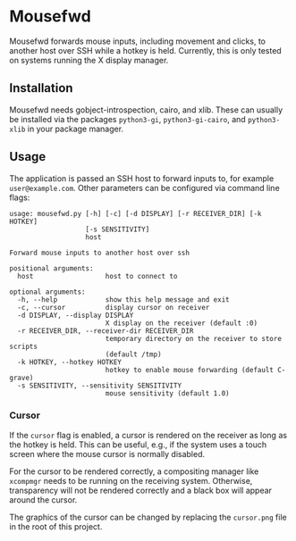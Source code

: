 # Mousefwd
Mousefwd forwards mouse inputs, including movement and clicks, to another host
over SSH while a hotkey is held. Currently, this is only tested on systems
running the X display manager.

## Installation
Mousefwd needs gobject-introspection, cairo, and xlib. These can usually be
installed via the packages `python3-gi`, `python3-gi-cairo`, and
`python3-xlib` in your package manager.

## Usage
The application is passed an SSH host to forward inputs to, for example
`user@example.com`. Other parameters can be configured via command line flags:

```
usage: mousefwd.py [-h] [-c] [-d DISPLAY] [-r RECEIVER_DIR] [-k HOTKEY]
                   [-s SENSITIVITY]
                   host

Forward mouse inputs to another host over ssh

positional arguments:
  host                  host to connect to

optional arguments:
  -h, --help            show this help message and exit
  -c, --cursor          display cursor on receiver
  -d DISPLAY, --display DISPLAY
                        X display on the receiver (default :0)
  -r RECEIVER_DIR, --receiver-dir RECEIVER_DIR
                        temporary directory on the receiver to store scripts
                        (default /tmp)
  -k HOTKEY, --hotkey HOTKEY
                        hotkey to enable mouse forwarding (default C-grave)
  -s SENSITIVITY, --sensitivity SENSITIVITY
                        mouse sensitivity (default 1.0)
```

### Cursor
If the `cursor` flag is enabled, a cursor is rendered on the receiver as long
as the hotkey is held. This can be useful, e.g., if the system uses a touch
screen where the mouse cursor is normally disabled.

For the cursor to be rendered correctly, a compositing manager like `xcompmgr`
needs to be running on the receiving system. Otherwise, transparency will not
be rendered correctly and a black box will appear around the cursor.

The graphics of the cursor can be changed by replacing the `cursor.png` file
in the root of this project.
